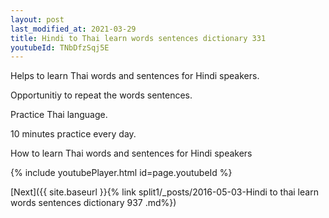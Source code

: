 ```yaml
---
layout: post
last_modified_at: 2021-03-29
title: Hindi to Thai learn words sentences dictionary 331 
youtubeId: TNbDfzSqj5E
---
```

 
 
Helps to learn Thai words and sentences for Hindi speakers.

Opportunitiy to repeat the words sentences. 

Practice Thai language. 
 
10 minutes practice every day. 
 
How to learn Thai words and sentences for Hindi speakers 
 
{% include youtubePlayer.html id=page.youtubeId %}
 
 
[Next]({{ site.baseurl }}{% link  split1/_posts/2016-05-03-Hindi to thai learn words sentences dictionary 937 .md%})
 
